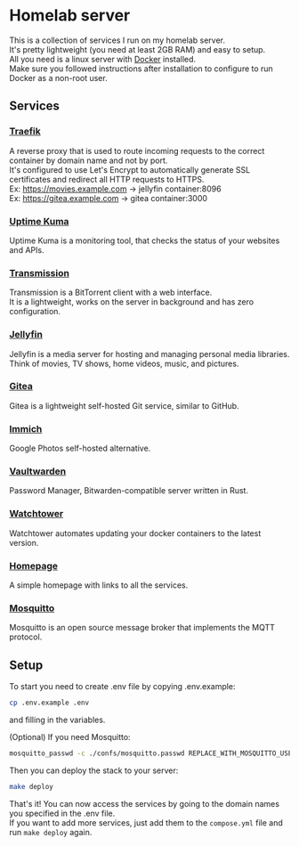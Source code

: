# Homelab server

This is a collection of services I run on my homelab server.  
It's pretty lightweight (you need at least 2GB RAM) and easy to setup.  
All you need is a linux server with [Docker](https://get.docker.com/) installed.  
Make sure you followed instructions after installation to configure to run Docker as a non-root user.

## Services

### [Traefik](https://github.com/traefik/traefik)

A reverse proxy that is used to route incoming requests to the correct container by domain name and not by port.  
It's configured to use Let's Encrypt to automatically generate SSL certificates and redirect all HTTP requests to HTTPS.  
Ex: https://movies.example.com -> jellyfin container:8096  
Ex: https://gitea.example.com -> gitea container:3000

### [Uptime Kuma](https://github.com/louislam/uptime-kuma)

Uptime Kuma is a monitoring tool, that checks the status of your websites and APIs.

### [Transmission](https://github.com/transmission/transmission)

Transmission is a BitTorrent client with a web interface.  
It is a lightweight, works on the server in background and has zero configuration.

### [Jellyfin](https://github.com/jellyfin/jellyfin)

Jellyfin is a media server for hosting and managing personal media libraries.  
Think of movies, TV shows, home videos, music, and pictures.

### [Gitea](https://github.com/go-gitea/gitea)

Gitea is a lightweight self-hosted Git service, similar to GitHub.

### [Immich](https://immich.app/)

Google Photos self-hosted alternative.

### [Vaultwarden](https://github.com/dani-garcia/vaultwarden)

Password Manager, Bitwarden-compatible server written in Rust.

### [Watchtower](https://github.com/containrrr/watchtower)

Watchtower automates updating your docker containers to the latest version.

### [Homepage](./homepage/src/index.html)

A simple homepage with links to all the services.

### [Mosquitto](https://mosquitto.org/)

Mosquitto is an open source message broker that implements the MQTT protocol.

## Setup

To start you need to create .env file by copying .env.example:

```bash
cp .env.example .env
```

and filling in the variables.

(Optional) If you need Mosquitto:

```bash
mosquitto_passwd -c ./confs/mosquitto.passwd REPLACE_WITH_MOSQUITTO_USER
```

Then you can deploy the stack to your server:

```bash
make deploy
```

That's it! You can now access the services by going to the domain names you specified in the .env file.  
If you want to add more services, just add them to the `compose.yml` file and run `make deploy` again.
